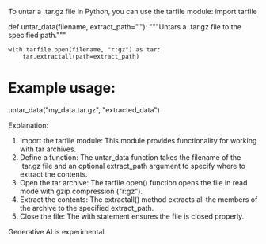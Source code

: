 To untar a .tar.gz file in Python, you can use the tarfile module: 
import tarfile

def untar_data(filename, extract_path="."):
    """Untars a .tar.gz file to the specified path."""

    with tarfile.open(filename, "r:gz") as tar:
        tar.extractall(path=extract_path)

# Example usage:
untar_data("my_data.tar.gz", "extracted_data")

Explanation: 

1. Import the tarfile module: This module provides functionality for working with tar archives. 
2. Define a function: The untar_data function takes the filename of the .tar.gz file and an optional extract_path argument to specify where to extract the contents. 
3. Open the tar archive: The tarfile.open() function opens the file in read mode with gzip compression ("r:gz"). 
4. Extract the contents: The extractall() method extracts all the members of the archive to the specified extract_path. 
5. Close the file: The with statement ensures the file is closed properly. 


Generative AI is experimental.

